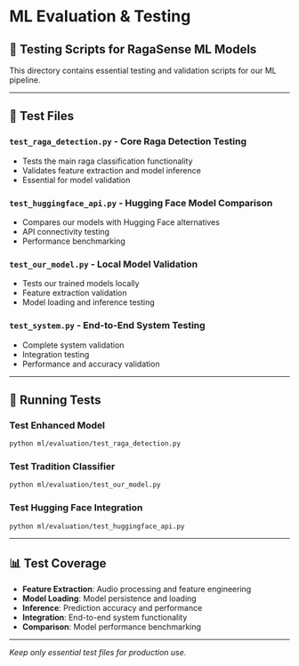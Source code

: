 # ML Evaluation & Testing

## 🧪 **Testing Scripts for RagaSense ML Models**

This directory contains essential testing and validation scripts for our ML pipeline.

---

## 📁 **Test Files**

### **`test_raga_detection.py`** - Core Raga Detection Testing
- Tests the main raga classification functionality
- Validates feature extraction and model inference
- Essential for model validation

### **`test_huggingface_api.py`** - Hugging Face Model Comparison
- Compares our models with Hugging Face alternatives
- API connectivity testing
- Performance benchmarking

### **`test_our_model.py`** - Local Model Validation
- Tests our trained models locally
- Feature extraction validation
- Model loading and inference testing

### **`test_system.py`** - End-to-End System Testing
- Complete system validation
- Integration testing
- Performance and accuracy validation

---

## 🚀 **Running Tests**

### **Test Enhanced Model**
```bash
python ml/evaluation/test_raga_detection.py
```

### **Test Tradition Classifier**
```bash
python ml/evaluation/test_our_model.py
```

### **Test Hugging Face Integration**
```bash
python ml/evaluation/test_huggingface_api.py
```

---

## 📊 **Test Coverage**

- **Feature Extraction**: Audio processing and feature engineering
- **Model Loading**: Model persistence and loading
- **Inference**: Prediction accuracy and performance
- **Integration**: End-to-end system functionality
- **Comparison**: Model performance benchmarking

---

*Keep only essential test files for production use.*
